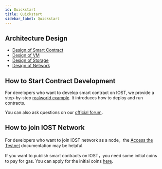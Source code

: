 ```yaml
---
id: Quickstart
title: Quickstart
sidebar_label: Quickstart
---
```


## Architecture Design
- [Design of Smart Contract](2-intro-of-iost/Smart-contract)   
- [Design of VM](2-intro-of-iost/VM)   
- [Design of Storage](2-intro-of-iost/Database)   
- [Design of Network](2-intro-of-iost/Network-layer)   

## How to Start Contract Development
For developers who want to develop smart contract on IOST, we provide a step-by-step [realworld example](5-lucky-bet/Design-Tech-data). It introduces how to deploy and run contracts.   

You can also ask questions on our [official forum](https://forum.iost.io).


## How to join IOST Network
For developers who want to join IOST network as a node，the [Access the Testnet](4-running-iost-node/Deployment) documentation may be helpful.

If you want to publish smart contracts on IOST，you need some initial coins to pay for gas. You can apply for the initial coins [here](4-running-iost-node/Faucet).